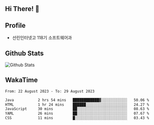 ## Hi There! 👋

## Profile

-   선린인터넷고 118기 소프트웨어과

## Github Stats

![Github Stats](https://github-readme-stats.vercel.app/api/top-langs/?username=NY0510&theme=tokyonight&hide_border=true&layout=compact)

## WakaTime

<!--START_SECTION:waka-->

```txt
From: 22 August 2023 - To: 29 August 2023

Java           2 hrs 54 mins   ████████████▓░░░░░░░░░░░░   50.06 %
HTML           1 hr 24 mins    ██████░░░░░░░░░░░░░░░░░░░   24.27 %
JavaScript     30 mins         ██░░░░░░░░░░░░░░░░░░░░░░░   08.63 %
YAML           26 mins         ██░░░░░░░░░░░░░░░░░░░░░░░   07.67 %
CSS            11 mins         █░░░░░░░░░░░░░░░░░░░░░░░░   03.43 %
```

<!--END_SECTION:waka-->
